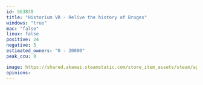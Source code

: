 ```yaml
---
id: 563830
title: "Historium VR - Relive the history of Bruges"
windows: "true"
mac: "false"
linux: false
positive: 24
negative: 5
estimated_owners: "0 - 20000"
peak_ccu: 0

image: https://shared.akamai.steamstatic.com/store_item_assets/steam/apps/563830/header.jpg?t=1667487178
opinions:
---
```

